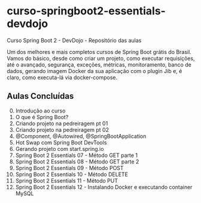 # curso-springboot2-essentials-devdojo
Curso Spring Boot 2 - DevDojo - Repositório das aulas

Um dos melhores e mais completos cursos de Spring Boot grátis do Brasil. Vamos do básico, 
desde como criar um projeto, como executar requisições, até o avançado, segurança, exceções, 
métricas, monitoramento, banco de dados, gerando imagem Docker da sua aplicação com o plugin Jib e, 
é claro, como executa-lá via docker-compose.

## Aulas Concluídas

0. Introdução ao curso
1. O que é Spring Boot?
2. Criando projeto na pedreiragem pt 01
3. Criando projeto na pedreiragem pt 02
4. @Component, @Autowired, @SpringBootApplication
5. Hot Swap com Spring Boot DevTools
6. Gerando projeto com start.spring.io
7. Spring Boot 2 Essentials 07 - Método GET parte 1
8. Spring Boot 2 Essentials 08 - Método GET parte 2
9. Spring Boot 2 Essentials 09 - Método POST
10. Spring Boot 2 Essentials 10 - Método DELETE
11. Spring Boot 2 Essentials 11 - Método PUT
12. Spring Boot 2 Essentials 12 - Instalando Docker e executando container MySQL